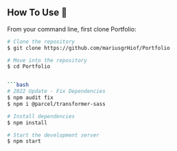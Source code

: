 ## How To Use 🔧

From your command line, first clone Portfolio:

```bash
# Clone the repository
$ git clone https://github.com/mariusgrHiof/Portfolio

# Move into the repository
$ cd Portfolio


```bash
# 2022 Update - Fix Dependencies
$ npm audit fix
$ npm i @parcel/transformer-sass

# Install dependencies
$ npm install

# Start the development server
$ npm start
